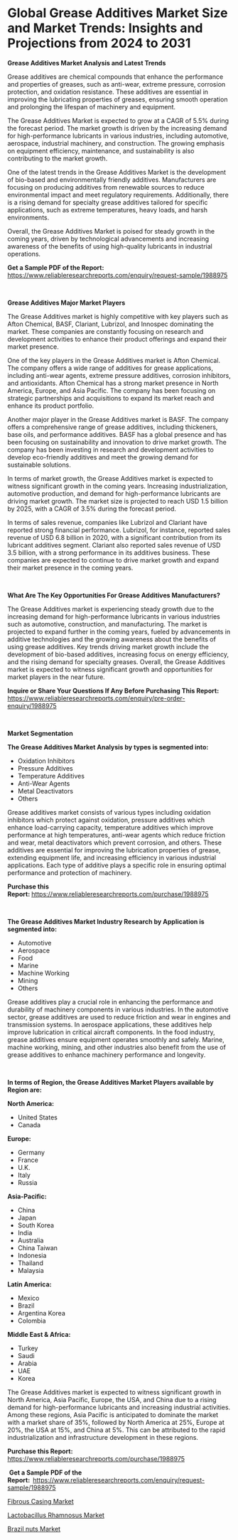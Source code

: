 <p><h1>Global Grease Additives Market Size and Market Trends: Insights and Projections from 2024 to 2031</h1></p><p><strong>Grease Additives Market Analysis and Latest Trends</strong></p>
<p><p>Grease additives are chemical compounds that enhance the performance and properties of greases, such as anti-wear, extreme pressure, corrosion protection, and oxidation resistance. These additives are essential in improving the lubricating properties of greases, ensuring smooth operation and prolonging the lifespan of machinery and equipment.</p><p>The Grease Additives Market is expected to grow at a CAGR of 5.5% during the forecast period. The market growth is driven by the increasing demand for high-performance lubricants in various industries, including automotive, aerospace, industrial machinery, and construction. The growing emphasis on equipment efficiency, maintenance, and sustainability is also contributing to the market growth.</p><p>One of the latest trends in the Grease Additives Market is the development of bio-based and environmentally friendly additives. Manufacturers are focusing on producing additives from renewable sources to reduce environmental impact and meet regulatory requirements. Additionally, there is a rising demand for specialty grease additives tailored for specific applications, such as extreme temperatures, heavy loads, and harsh environments.</p><p>Overall, the Grease Additives Market is poised for steady growth in the coming years, driven by technological advancements and increasing awareness of the benefits of using high-quality lubricants in industrial operations.</p></p>
<p><strong>Get a Sample PDF of the Report:&nbsp;</strong> <a href="https://www.reliableresearchreports.com/enquiry/request-sample/1988975">https://www.reliableresearchreports.com/enquiry/request-sample/1988975</a></p>
<p>&nbsp;</p>
<p><strong>Grease Additives Major Market Players</strong></p>
<p><p>The Grease Additives market is highly competitive with key players such as Afton Chemical, BASF, Clariant, Lubrizol, and Innospec dominating the market. These companies are constantly focusing on research and development activities to enhance their product offerings and expand their market presence.</p><p>One of the key players in the Grease Additives market is Afton Chemical. The company offers a wide range of additives for grease applications, including anti-wear agents, extreme pressure additives, corrosion inhibitors, and antioxidants. Afton Chemical has a strong market presence in North America, Europe, and Asia Pacific. The company has been focusing on strategic partnerships and acquisitions to expand its market reach and enhance its product portfolio.</p><p>Another major player in the Grease Additives market is BASF. The company offers a comprehensive range of grease additives, including thickeners, base oils, and performance additives. BASF has a global presence and has been focusing on sustainability and innovation to drive market growth. The company has been investing in research and development activities to develop eco-friendly additives and meet the growing demand for sustainable solutions.</p><p>In terms of market growth, the Grease Additives market is expected to witness significant growth in the coming years. Increasing industrialization, automotive production, and demand for high-performance lubricants are driving market growth. The market size is projected to reach USD 1.5 billion by 2025, with a CAGR of 3.5% during the forecast period.</p><p>In terms of sales revenue, companies like Lubrizol and Clariant have reported strong financial performance. Lubrizol, for instance, reported sales revenue of USD 6.8 billion in 2020, with a significant contribution from its lubricant additives segment. Clariant also reported sales revenue of USD 3.5 billion, with a strong performance in its additives business. These companies are expected to continue to drive market growth and expand their market presence in the coming years.</p></p>
<p>&nbsp;</p>
<p><strong>What Are The Key Opportunities For Grease Additives Manufacturers?</strong></p>
<p><p>The Grease Additives market is experiencing steady growth due to the increasing demand for high-performance lubricants in various industries such as automotive, construction, and manufacturing. The market is projected to expand further in the coming years, fueled by advancements in additive technologies and the growing awareness about the benefits of using grease additives. Key trends driving market growth include the development of bio-based additives, increasing focus on energy efficiency, and the rising demand for specialty greases. Overall, the Grease Additives market is expected to witness significant growth and opportunities for market players in the near future.</p></p>
<p><strong>Inquire or Share Your Questions If Any Before Purchasing This Report:</strong> <a href="https://www.reliableresearchreports.com/enquiry/pre-order-enquiry/1988975">https://www.reliableresearchreports.com/enquiry/pre-order-enquiry/1988975</a></p>
<p>&nbsp;</p>
<p><strong>Market Segmentation</strong></p>
<p><strong>The Grease Additives Market Analysis by types is segmented into:</strong></p>
<p><ul><li>Oxidation Inhibitors</li><li>Pressure Additives</li><li>Temperature Additives</li><li>Anti-Wear Agents</li><li>Metal Deactivators</li><li>Others</li></ul></p>
<p><p>Grease additives market consists of various types including oxidation inhibitors which protect against oxidation, pressure additives which enhance load-carrying capacity, temperature additives which improve performance at high temperatures, anti-wear agents which reduce friction and wear, metal deactivators which prevent corrosion, and others. These additives are essential for improving the lubrication properties of grease, extending equipment life, and increasing efficiency in various industrial applications. Each type of additive plays a specific role in ensuring optimal performance and protection of machinery.</p></p>
<p><strong>Purchase this Report:&nbsp;</strong><a href="https://www.reliableresearchreports.com/purchase/1988975">https://www.reliableresearchreports.com/purchase/1988975</a></p>
<p>&nbsp;</p>
<p><strong>The Grease Additives Market Industry Research by Application is segmented into:</strong></p>
<p><ul><li>Automotive</li><li>Aerospace</li><li>Food</li><li>Marine</li><li>Machine Working</li><li>Mining</li><li>Others</li></ul></p>
<p><p>Grease additives play a crucial role in enhancing the performance and durability of machinery components in various industries. In the automotive sector, grease additives are used to reduce friction and wear in engines and transmission systems. In aerospace applications, these additives help improve lubrication in critical aircraft components. In the food industry, grease additives ensure equipment operates smoothly and safely. Marine, machine working, mining, and other industries also benefit from the use of grease additives to enhance machinery performance and longevity.</p></p>
<p>&nbsp;</p>
<p><strong>In terms of Region, the Grease Additives Market Players available by Region are:</strong></p>
<p>
    <p> <strong> North America: </strong>
        <ul>
            <li>United States</li>
            <li>Canada</li>
        </ul>
        </p> 
    <p> <strong> Europe: </strong>
        <ul>
            <li>Germany</li>
            <li>France</li>
            <li>U.K.</li>
            <li>Italy</li>
            <li>Russia</li>
        </ul>
        </p> 
    <p> <strong> Asia-Pacific: </strong>
        <ul>
            <li>China</li>
            <li>Japan</li>
            <li>South Korea</li>
            <li>India</li>
            <li>Australia</li>
            <li>China Taiwan</li>
            <li>Indonesia</li>
            <li>Thailand</li>
            <li>Malaysia</li>
        </ul>
        </p> 
    <p> <strong> Latin America: </strong>
        <ul>
            <li>Mexico</li>
            <li>Brazil</li>
            <li>Argentina Korea</li>
            <li>Colombia</li>
        </ul>
        </p> 
    <p> <strong> Middle East & Africa: </strong>
        <ul>
            <li>Turkey</li>
            <li>Saudi</li>
            <li>Arabia</li>
            <li>UAE</li>
            <li>Korea</li>
        </ul>
    </p>
    </p>
<p><p>The Grease Additives market is expected to witness significant growth in North America, Asia Pacific, Europe, the USA, and China due to a rising demand for high-performance lubricants and increasing industrial activities. Among these regions, Asia Pacific is anticipated to dominate the market with a market share of 35%, followed by North America at 25%, Europe at 20%, the USA at 15%, and China at 5%. This can be attributed to the rapid industrialization and infrastructure development in these regions.</p></p>
<p><strong>Purchase this Report: </strong><a href="https://www.reliableresearchreports.com/purchase/1988975">https://www.reliableresearchreports.com/purchase/1988975</a></p>
<p>&nbsp;<strong>Get a Sample PDF of the Report:&nbsp;&nbsp;</strong><a href="https://www.reliableresearchreports.com/enquiry/request-sample/1988975">https://www.reliableresearchreports.com/enquiry/request-sample/1988975</a></p>
<p><strong></strong></p>
<p><p><a href="https://view.publitas.com/reportprime-1/fibrous-casing-market-research-report-the-key-to-successful-business-strategy-forecasted-for-period-from-2024-2031/">Fibrous Casing Market</a></p><p><a href="https://view.publitas.com/reportprime-1/lactobacillus-rhamnosus-market-offers-provide-insightful-data-for-the-time-period-from-2024-to-2031-and-also-provide-analysis-based-on-application-type-and-region/">Lactobacillus Rhamnosus Market</a></p><p><a href="https://view.publitas.com/reportprime-1/brazil-nuts-market-size-furnishes-valuable-information-encompassing-market-share-market-trends-and-projections-spanning-from-2024-to-2031/">Brazil nuts Market</a></p></p>